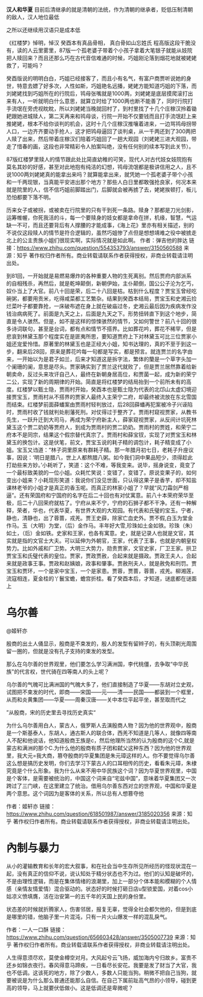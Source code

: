 **汉人和华夏**
目前后清继承的就是清朝的法统，作为清朝的继承者，贬低压制清朝的敌人，汉人地位最低

之所以还继续用汉语只是成本低

《红楼梦》悼明，悼汉
癸酉本有真品骨相， 真白骨如山忘姓氏
程高版这段干脆没有，读的人云里雾里，87版一个孤老婆子带着个小孩子拿着大笔银子就能从妓院把人赎回来？而且还那么巧在古代音信难通的时候，巧姐刚沦落到烟花地就被姥姥救了，可能吗？

癸酉版说的明明白白，巧姐已经接客了，而且小有名气，有富户商贾听说她的身世，特意去嫖了好多次，人性如斯，巧姐艳名远播，姥姥方能知道巧姐的下落，而刘姥姥找到巧姐所在的行院后，鸨母张嘴就是1000两，刘姥姥是底层摸爬滚打出来有人，一听就明白什么意思，就算立时给了1000两也断不能善了，同时行院打手流氓在旁虎视眈眈，所以刘姥姥当晚就回村了，到村里找了十几个庄稼汉拎着锄耙跟她进城赎人，第二天再来和鸨母谈，行院一开始不仅要钱而且打手流氓赶上来推姥姥，根本不给你谈判的机会，这时十几个庄稼汉推嚷着进来，一边骂鸨母拐带人口，一边齐齐要动手抢人，这才把鸨母逼回了谈判桌，从一千两还到了300两把人赎了出来，然后带着庄稼汉们陪着巧姐回了一趟大观园（刘姥姥三进大观园，带走了惜春的画，这段也非常精彩令人拍案叫绝，没有任何别的续本写到此关节）。

87版红楼梦里赎人的情节跟此处比简直幼稚的可笑，现代人对古代妓女妓院抱有莫名其妙的好感，甚至对此地抱有纯洁的幻想，鸨母流氓都是极讲信用之人，且不说1000两刘姥姥真的能拿出来吗？就算能拿出来，就凭她一个孤老婆子带个小孩和一千两现银，当真能平安进出那个地方？那些人白日里都敢强抢良家，何况本来就是院里的人，信不信巧姐前脚踏出门，后脚就会被再掳了去，姥姥挨顿打，板儿恐怕都要下落不明。

历来女子或被拐，或被卖在行院里的只有干到死一条路。赎身？那都是刀光剑影，运筹帷幄，你死我活的斗，每一个要赎身的妓女都是拿命在拼，机缘，智慧，气运缺一不可，而且还要背后有人撑腰的才能成事，《海上花》里亦有相关描述，别的不说仅这段赎人的情节是符合逻辑的，虽然巧姐惨了点但是想想靖难之役中被掳走北上的公主贵族小姐们很现实啊，实际情况就是如此啊。
作者：弹吉他的胖达
链接：https://www.zhihu.com/question/554353793/answer/3150560588
来源：知乎
著作权归作者所有。商业转载请联系作者获得授权，非商业转载请注明出处。

到81回，一开始就是易燃易爆炸的各种重要人物的生死离别。然后贾府内部派系的自相残杀，再然后，就是乾坤颠倒，新朝伊始，主仆颠倒，国公公子沦为乞丐，奴仆当上了大官。前八十回是荣，后二十八回是枯。枯到什么程度？贾宝玉曾经吃碗粥，都要用贡米，吃得咸菜都工艺繁杂。结果到癸酉本结局，贾宝玉和史湘云捡烂菜叶子都要靠抢，一床破布遮在身上就在破庙过冬，史湘云最后因为疾病发作没钱治病病死了。前面是九天之上，后面是九天之下。形势扭转直下到这个地步，简直是令人骇然。但是，如不是这样的惊悚骇然的情节，又如何警世？前八十回的很多诗词联句，甚至是台词，都有点和情节不搭界。比如葬花吟，葬花不稀罕，但是悲哀到林黛玉那个程度实在是匪夷所思，要知道贾府上下对林黛玉可比三位贾家小姐还宠爱怜惜。原著里的林黛玉也是正经大小姐，知书达理的，真的不至于到这一步，翻来后28回，原来是葬花吟每一句都是写实，都是预言。就连贾兰的名字由来，一开始以为是君子如兰，后来才知道这是拆字法，繁体的籣是一个草字头加一个阑珊的阑，意思是尽头。贾家确实到了贾兰这代就败了，但是贾兰居然靠着给新朝卖命，反过头来攻讦自己人，最终在新朝身居高位，和贾菌一起，成为新的荣宁二公，实现了新的周期律的开始。简直是将红楼梦的结局抬到一个前所未有的高度。红楼梦以甄士隐，贾雨村开始，癸酉本也是甄士隐为代表的北邙山太虚幻境迎接贾宝玉，贾雨村从不搭界的贾家人最终入主荣宁二府，却最终被流放在东北雪国而结束。红楼梦前面薛蟠案由贾雨村轻判放过，后28回薛蟠再犯案被冷子兴诬陷时，贾雨村收了钱就判处削藩死刑。对仗得过于整齐了。贾雨村窥视贾家，从教书先生，一跃升迁到大司马，再成为荣宁府新主人，薛家窥视贾家，从反间计坑死林黛玉这个贾二奶奶等贾府人，到成为贾雨村的贾二奶奶。贾雨村的贾姓，和荣宁二府本不是同宗，结果这个假宗替代真宗了。贾雨村和薛宝钗，实现了对贾宝玉和林黛玉的换包计。这是伏笔，前文，贾宝玉说的耗子精的调包计，耗子精变成了小姐。宝玉又诌道：“林子洞里原来有群耗子精。那一年腊月初七日，老耗子升座议事，因说：‘明日是腊八，世上人都熬腊八粥。如今我们洞中果品短少，须得趁此打劫些来方妙。’小耗听了，笑道：这个不难，等我变来。说毕，摇身说变，竟变了一个最标致美貌的一位小姐。众耗忙笑说：变错了，变错了。原说变果子的，如何变出小姐来？小耗现形笑道：我说你们没见世面，只认得这果子是香芋，却不知盐课林老爷的小姐才是真正的香玉呢。而真正的林家小姐了？早就“风刀霜剑严相逼”。还有荣国府和宁国府的名字在后二十回也有对仗寓意。前八十本荣府荣华至极，后二十八回荣府就枯了。宁府从来不宁，宁府的石狮子都不干净。还有一种解释，荣者，华也，代表华夏，有世界大观的大观园。有代表和氏璧的宝玉。宁者，静也，清静也，出了蓉蔷，戎羌。贾王史薛，除家亡血史外。贾不假,白玉为堂金作马。玉（大明）为堂，（后）金作马。丰年好大雪,珍珠如土金如铁。珍珠（朱）如土，（后）金如铁。史家和王家，也各有寓意。史，就是记录人也就是文官，其实就是指的文官士大夫。可以延伸为外朝官，王家，代表了王事，也就是内朝皇权势力。比如外戚和厂卫势。大明三大势力，勋贵贾家，文官史家，厂卫王家。拱卫贾宝玉和氏璧代表的皇位。贾家，贾政贾赦，合起来就是摄政。贾政王夫人，合起来就是政事王事。贾政和赵姨娘，政事和肇事。贾赦刑夫人，就是赦免和刑罚。贾宝玉和贾环，一个是家中宝玉，一个是家患。贾蓉，贾蔷，蓉蔷，戎羌。柳湘莲，流寇相连，夏金桂的丫鬟宝蟾，蟾宫折桂。看了癸酉本后，才知道，谜底都在谜面上


# 乌尔善
@姬轩亦

殷商的出土人俑显示，殷商是不束发的，殷人的发型有留辫子的，有头顶剃光周围留一圈的，但就是没有孔子支持的束发的发型。

那么在乌尔善的世界观里，他们要怎么学习满洲国，李代桃僵，去争取“中华民族"的代言权，世代骑在四等南人的头上呢？

乌尔善的气魄可比满洲国的气魄大多了，他们直接制造了华夏——东胡对立史观，试图把不束发的时代，即商——宋国——元——清——民国——都装到一个框里，从而和炎黄集团——华夏——周秦汉唐——关中本位平起平坐，甚至取而代之

”从殷商，宋的历史里去寻找历史真实“

为什么乌尔善用白人，蒙古人，俄罗斯人去演殷商人物？因为他的世界观中，殷商是一个斯基泰人，东胡人，通古斯人的联合体，西羌不知道是几等人，就像四等南人不配和他说话，他知道殷商王族是c，然后他理所当然的认为殷商的这个C,就是蒙古和满洲的那个C.为什么他的殷商有质子团和弑父这种东西？因为他的世界观里，我大元=我大商，篡夺殷商的华夏集团是朱元璋这样的人。你不要觉得乌尔善这么想是搞历史发明，你们去学习下蒙古人的口耳相传的历史，看看朱元璋，朱棣究竟是个什么形象。我为什么从来不用中华民族这个词？因为华夏世界观里，中国是个客体，是需要被统治的，中国这个词来自“宅兹中国”，意味着华夏集团又一次跨过了三门峡，在这里建立了统治。借用乌尔善东西对立的世界观，中国和华夏是两个意思。这个词因为是客体的关系，所以总有人想篡夺他

作者：姬轩亦
链接：https://www.zhihu.com/question/618501987/answer/3185020356
来源：知乎
著作权归作者所有。商业转载请联系作者获得授权，非商业转载请注明出处。

# 內制与暴力

从小的灌输教育和长年的宏大叙事，和在社会当中生存所见所经历的怪现状混在一起，没有真正的信仰不说，说认知处于精分状态也不为过。他们的认知是破坏的，不是由理性逻辑，而是在集体情绪的浪潮里，加上一部分个体本能和模糊的个人情感（亲情友情爱情）混合驱动的。状态好的时候打砸日店u型锁爱国，对着cos小姑凉义愤填膺，活在治安第一的五千年的天国上民的身份里。

状态差的时候就折腾家人，伤害邻居，报复无辜，觉得全社会都欠他的，但是到底是哪里的错，他脑子里一片混沌，只有一片火山爆发一样的混乱戾气。


作者：一人一口酥
链接：https://www.zhihu.com/question/656603428/answer/3505007739
来源：知乎
著作权归作者所有。商业转载请联系作者获得授权，非商业转载请注明出处。

人生得意须尽欢，莫使金樽空对月。大风起兮云飞扬，威加海内兮归故乡。富贵不还乡如锦衣夜行。春风得意马蹄疾，一日看尽长安花。我要是发了财当了大官，我也不低调。这该死的地方，除了少数人，多数人只能当狗。稍微不把自己当狗，就要被说是为什么那么普通还能那么自信。在自己下属前趾高气昂的小领导，碰到更高的领导，马上就要伏低做小。这是低调还是卑微呢？